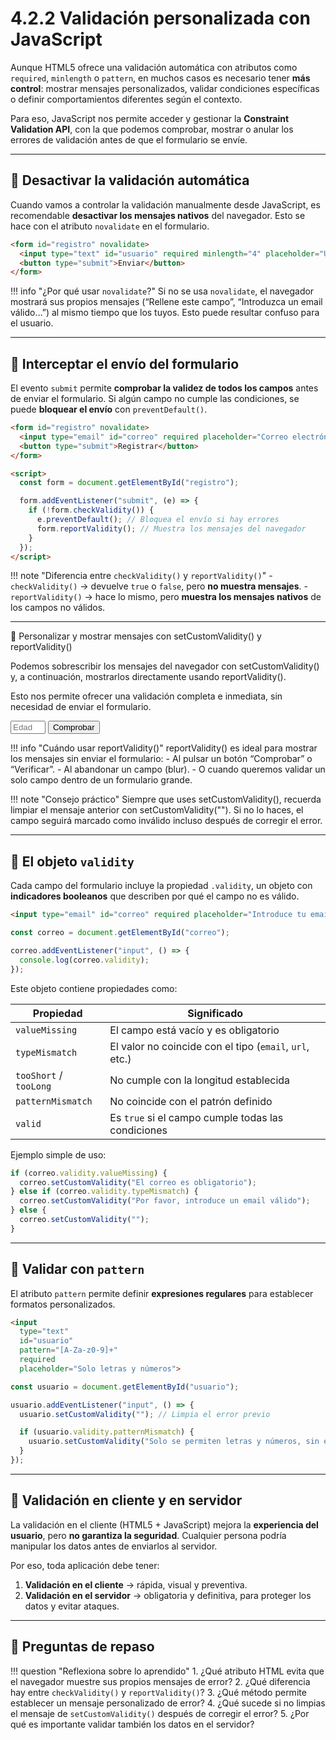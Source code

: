 # 4.2.2 Validación personalizada con JavaScript

Aunque HTML5 ofrece una validación automática con atributos como `required`, `minlength` o `pattern`, en muchos casos es necesario tener **más control**: mostrar mensajes personalizados, validar condiciones específicas o definir comportamientos diferentes según el contexto.

Para eso, JavaScript nos permite acceder y gestionar la **Constraint Validation API**, con la que podemos comprobar, mostrar o anular los errores de validación antes de que el formulario se envíe.

---

## 📌 Desactivar la validación automática

Cuando vamos a controlar la validación manualmente desde JavaScript, es recomendable **desactivar los mensajes nativos** del navegador.
Esto se hace con el atributo `novalidate` en el formulario.

```html
<form id="registro" novalidate>
  <input type="text" id="usuario" required minlength="4" placeholder="Usuario">
  <button type="submit">Enviar</button>
</form>
```

!!! info "¿Por qué usar `novalidate`?"
    Si no se usa `novalidate`, el navegador mostrará sus propios mensajes (“Rellene este campo”, “Introduzca un email válido…”) al mismo tiempo que los tuyos.
    Esto puede resultar confuso para el usuario.

---

## 📌 Interceptar el envío del formulario

El evento `submit` permite **comprobar la validez de todos los campos** antes de enviar el formulario.
Si algún campo no cumple las condiciones, se puede **bloquear el envío** con `preventDefault()`.

```html
<form id="registro" novalidate>
  <input type="email" id="correo" required placeholder="Correo electrónico">
  <button type="submit">Registrar</button>
</form>

<script>
  const form = document.getElementById("registro");

  form.addEventListener("submit", (e) => {
    if (!form.checkValidity()) {
      e.preventDefault(); // Bloquea el envío si hay errores
      form.reportValidity(); // Muestra los mensajes del navegador
    }
  });
</script>
```

!!! note "Diferencia entre `checkValidity()` y `reportValidity()`"
    - `checkValidity()` → devuelve `true` o `false`, pero **no muestra mensajes**.
    - `reportValidity()` → hace lo mismo, pero **muestra los mensajes nativos** de los campos no válidos.

---

📌 Personalizar y mostrar mensajes con setCustomValidity() y reportValidity()

Podemos sobrescribir los mensajes del navegador con setCustomValidity() y, a continuación, mostrarlos directamente usando reportValidity().

Esto nos permite ofrecer una validación completa e inmediata, sin necesidad de enviar el formulario.

<form id="registro" novalidate>
  <input type="number" id="edad" required min="18" max="99" placeholder="Edad (18–99)">
  <button type="button" id="comprobar">Comprobar</button>
</form>

<script>
  const edad = document.getElementById("edad");
  const boton = document.getElementById("comprobar");

  function validarCampo(idCampo) {
    const input = document.getElementById(idCampo);
    const validez = input.validity;

    // Limpiamos siempre el mensaje previo
    input.setCustomValidity("");

    if (validez.valueMissing) {
      input.setCustomValidity("Este campo es obligatorio");
    } else if (validez.rangeUnderflow) {
      input.setCustomValidity("La edad debe ser mayor o igual a 18");
    } else if (validez.rangeOverflow) {
      input.setCustomValidity("La edad debe ser menor o igual a 99");
    }

    // Mostramos el mensaje si hay algún error
    input.reportValidity();
  }

  boton.addEventListener("click", () => validarCampo("edad"));
</script>


!!! info "Cuándo usar reportValidity()"
    reportValidity() es ideal para mostrar los mensajes sin enviar el formulario:
    - Al pulsar un botón “Comprobar” o “Verificar”.
    - Al abandonar un campo (blur).
    - O cuando queremos validar un solo campo dentro de un formulario grande.

!!! note "Consejo práctico"
    Siempre que uses setCustomValidity(), recuerda limpiar el mensaje anterior con setCustomValidity("").
    Si no lo haces, el campo seguirá marcado como inválido incluso después de corregir el error.

---

## 📌 El objeto `validity`

Cada campo del formulario incluye la propiedad `.validity`, un objeto con **indicadores booleanos** que describen por qué el campo no es válido.

```html
<input type="email" id="correo" required placeholder="Introduce tu email">
```

```js
const correo = document.getElementById("correo");

correo.addEventListener("input", () => {
  console.log(correo.validity);
});
```

Este objeto contiene propiedades como:

| Propiedad              | Significado                                             |
| ---------------------- | ------------------------------------------------------- |
| `valueMissing`         | El campo está vacío y es obligatorio                    |
| `typeMismatch`         | El valor no coincide con el tipo (`email`, `url`, etc.) |
| `tooShort` / `tooLong` | No cumple con la longitud establecida                   |
| `patternMismatch`      | No coincide con el patrón definido                      |
| `valid`                | Es `true` si el campo cumple todas las condiciones      |

Ejemplo simple de uso:

```js
if (correo.validity.valueMissing) {
  correo.setCustomValidity("El correo es obligatorio");
} else if (correo.validity.typeMismatch) {
  correo.setCustomValidity("Por favor, introduce un email válido");
} else {
  correo.setCustomValidity("");
}
```

---

## 📌 Validar con `pattern`

El atributo `pattern` permite definir **expresiones regulares** para establecer formatos personalizados.

```html
<input 
  type="text" 
  id="usuario" 
  pattern="[A-Za-z0-9]+" 
  required 
  placeholder="Solo letras y números">
```

```js
const usuario = document.getElementById("usuario");

usuario.addEventListener("input", () => {
  usuario.setCustomValidity(""); // Limpia el error previo

  if (usuario.validity.patternMismatch) {
    usuario.setCustomValidity("Solo se permiten letras y números, sin espacios");
  }
});
```

---

## 📌 Validación en cliente y en servidor

La validación en el cliente (HTML5 + JavaScript) mejora la **experiencia del usuario**, pero **no garantiza la seguridad**.
Cualquier persona podría manipular los datos antes de enviarlos al servidor.


Por eso, toda aplicación debe tener:

  1. **Validación en el cliente** → rápida, visual y preventiva.  
  2. **Validación en el servidor** → obligatoria y definitiva, para proteger los datos y evitar ataques.


---

## 📝 Preguntas de repaso

!!! question "Reflexiona sobre lo aprendido"
    1. ¿Qué atributo HTML evita que el navegador muestre sus propios mensajes de error?
    2. ¿Qué diferencia hay entre `checkValidity()` y `reportValidity()`?
    3. ¿Qué método permite establecer un mensaje personalizado de error?
    4. ¿Qué sucede si no limpias el mensaje de `setCustomValidity()` después de corregir el error?
    5. ¿Por qué es importante validar también los datos en el servidor?
